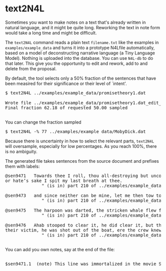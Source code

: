 
# text2N4L

Sometimes you want to make notes on a text that's already written in natural language,
and it might be quite long. Reworking the text in note form would take a long time and might
be difficult.

The `text2N4L` command reads a plain text `filename.txt` like the examples in `examples/example_data`
and turns it into a prototype N4Lfile automatically, based on a model of deconstructing narrative
language (a Tiny Language Model). Nothing is uploaded into the database. You can use `N4L-db` to do that
later. This give you the opportunity to edit and rework, add to and delete from the proposal.

By default, the tool selects only a 50% fraction of the sentences that have been measired for their
significance or their level of `intent'. 
<pre>
$ text2N4L ../examples/example_data/promisetheory1.dat 

Wrote file ../examples/example_data/promisetheory1.dat_edit_me.n4l
Final fraction 62.18 of requested 50.00 sampled

</pre>
You can change the fraction sampled
<pre>
$ text2N4L -% 77 ../examples/example_data/MobyDick.dat 
</pre>
Because there is uncertainty in how to select the relevant parts,
`text2N4L` will oversample, especially for low percentages. As you reach
100%, there is no ambiguity.

The generated file takes sentences from the source document and prefixes them with labels:
<pre>
@sen9471   Towards thee I roll, thou all-destroying but unconquering whale, to the last I grapple with thee, from hell’s heart I stab at thee, f
or hate’s sake I spit my last breath at thee.
              " (is in) part 210 of ../examples/example_data/MobyDick.dat

@sen9473   and since neither can be mine, let me then tow to pieces, while still chasing thee, though tied to thee, thou damned whale!
              " (is in) part 210 of ../examples/example_data/MobyDick.dat

@sen9475   The harpoon was darted, the stricken whale flew forward, with igniting velocity the line ran through the grooves, ran foul.
              " (is in) part 210 of ../examples/example_data/MobyDick.dat

@sen9476   Ahab stooped to clear it, he did clear it, but the flying turn caught him round the neck, and voicelessly as Turkish mutes bowstring 
their victim, he was shot out of the boat, ere the crew knew he was gone.
              " (is in) part 210 of ../examples/example_data/MobyDick.dat

</pre>
You can add you own notes, say at the end of the file:

<pre>

$sen9471.1  (note) This line was immortalized in the movie Star Trek: Wrath of Khan by Khan himself.

</pre> 